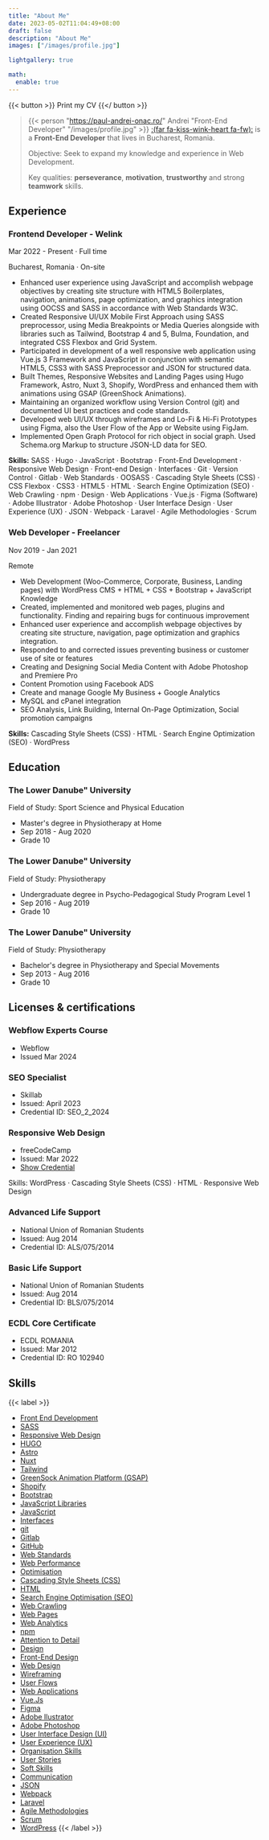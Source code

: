 ```yaml
---
title: "About Me"
date: 2023-05-02T11:04:49+08:00
draft: false
description: "About Me"
images: ["/images/profile.jpg"]

lightgallery: true

math:
  enable: true
---
```


{{< button >}}
Print my CV
{{</ button >}}

> {{< person "https://paul-andrei-onac.ro/" Andrei "Front-End Developer" "/images/profile.jpg" >}} 
> [:(far fa-kiss-wink-heart fa-fw):](https://paul-andrei-onac.ro/) is a **Front-End Developer** that lives in Bucharest, Romania. 
> 
> Objective: Seek to expand my knowledge and experience in Web Development.
> 
> Key qualities: **perseverance**, **motivation**, **trustworthy** and strong **teamwork** skills. 

## Experience

### Frontend Developer - Welink
Mar 2022 - Present · Full time

Bucharest, Romania · On-site

* Enhanced user experience using JavaScript and accomplish webpage objectives by creating site structure with HTML5 Boilerplates, navigation, animations, page optimization, and graphics integration using OOCSS and SASS in accordance with Web Standards W3C.
* Created Responsive UI/UX Mobile First Approach using SASS preprocessor, using Media Breakpoints or Media Queries alongside with libraries such as Tailwind, Bootstrap 4 and 5, Bulma, Foundation, and integrated CSS Flexbox and Grid System.
* Participated in development of a well responsive web application using Vue.js 3 Framework and JavaScript in conjunction with semantic HTML5, CSS3 with SASS Preprocessor and JSON for structured data.
* Built Themes, Responsive Websites and Landing Pages using Hugo Framework, Astro, Nuxt 3, Shopify, WordPress and enhanced them with animations using GSAP (GreenShock Animations).
* Maintaining an organized workflow using Version Control (git) and documented UI best practices and code standards.
* Developed web UI/UX through wireframes and Lo-Fi & Hi-Fi Prototypes using Figma, also the User Flow of the App or Website using FigJam.
* Implemented Open Graph Protocol for rich object in social graph. Used Schema.org Markup to structure JSON-LD data for SEO.

**Skills:** SASS · Hugo · JavaScript · Bootstrap · Front-End Development · Responsive Web Design · Front-end Design · Interfaces · Git · Version Control · Gitlab · Web Standards · OOSASS · Cascading Style Sheets (CSS) · CSS Flexbox · CSS3 · HTML5 · HTML · Search Engine Optimization (SEO) · Web Crawling · npm · Design · Web Applications · Vue.js · Figma (Software) · Adobe Illustrator · Adobe Photoshop · User Interface Design · User Experience (UX) · JSON · Webpack · Laravel · Agile Methodologies · Scrum

### Web Developer - Freelancer
Nov 2019 - Jan 2021

Remote

* Web Development (Woo-Commerce, Corporate, Business, Landing pages) with WordPress CMS + HTML + CSS + Bootstrap + JavaScript Knowledge
* Created, implemented and monitored web pages, plugins and functionality. Finding and repairing bugs for continuous improvement
* Enhanced user experience and accomplish webpage objectives by creating site structure, navigation, page optimization and graphics integration.
* Responded to and corrected issues preventing business or customer use of site or features
* Creating and Designing Social Media Content with Adobe Photoshop and Premiere Pro
* Content Promotion using Facebook ADS
* Create and manage Google My Business + Google Analytics
* MySQL and cPanel integration
* SEO Analysis, Link Building, Internal On-Page Optimization, Social promotion campaigns

**Skills:** Cascading Style Sheets (CSS) · HTML · Search Engine Optimization (SEO) · WordPress

## Education

### The Lower Danube" University
Field of Study: Sport Science and Physical Education

* Master's degree in Physiotherapy at Home
* Sep 2018 - Aug 2020
* Grade 10

### The Lower Danube" University
Field of Study: Physiotherapy

* Undergraduate degree in Psycho-Pedagogical Study Program Level 1
* Sep 2016 - Aug 2019
* Grade 10

### The Lower Danube" University
Field of Study: Physiotherapy

* Bachelor's degree in Physiotherapy and Special Movements
* Sep 2013 - Aug 2016
* Grade 10

## Licenses & certifications

### Webflow Experts Course

* Webflow
* Issued Mar 2024

### SEO Specialist

* Skillab
* Issued: April 2023
* Credential ID: SEO_2_2024

### Responsive Web Design

* freeCodeCamp
* Issued: Mar 2022
* [Show Credential](https://www.freecodecamp.org/certification/paul-andrei-onac/responsive-web-design)

Skills: WordPress · Cascading Style Sheets (CSS) · HTML · Responsive Web Design

### Advanced Life Support

* National Union of Romanian Students
* Issued: Aug 2014
* Credential ID: ALS/075/2014

### Basic Life Support

* National Union of Romanian Students
* Issued: Aug 2014
* Credential ID: BLS/075/2014

### ECDL Core Certificate

* ECDL ROMANIA
* Issued: Mar 2012
* Credential ID: RO 102940

## Skills

{{< label >}}
* [Front End Development]()
* [SASS](https://sass-lang.com/)
* [Responsive Web Design]()
* [HUGO](https://gohugo.io/)
* [Astro](https://astro.build/)
* [Nuxt](https://nuxt.com/)
* [Tailwind](https://tailwindcss.com/)
* [GreenSock Animation Platform (GSAP)](https://gsap.com/)
* [Shopify](https://www.shopify.com/)
* [Bootstrap](https://getbootstrap.com/)
* [JavaScript Libraries]()
* [JavaScript]()
* [Interfaces]()
* [git](https://git-scm.com/)
* [Gitlab](https://gitlab.com/)
* [GitHub](https://github.com/)
* [Web Standards](https://www.w3.org/standards/)
* [Web Performance]()
* [Optimisation]()
* [Cascading Style Sheets (CSS)]()
* [HTML]()
* [Search Engine Optimisation (SEO)]()
* [Web Crawling]()
* [Web Pages]()
* [Web Analytics]()
* [npm](https://www.npmjs.com/)
* [Attention to Detail]()
* [Design]()
* [Front-End Design]()
* [Web Design]()
* [Wireframing]()
* [User Flows]()
* [Web Applications]()
* [Vue.Js]()
* [Figma](https://www.figma.com/)
* [Adobe Ilustrator](https://www.adobe.com/)
* [Adobe Photoshop](https://www.adobe.com/)
* [User Interface Design (UI)]()
* [User Experience (UX)]()
* [Organisation Skills]()
* [User Stories]()
* [Soft Skills]()
* [Communication]()
* [JSON]()
* [Webpack]()
* [Laravel]()
* [Agile Methodologies]()
* [Scrum]()
* [WordPress]()
{{< /label >}}
